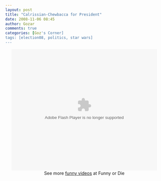 ```yaml
---
layout: post
title: "Calrissian-Chewbacca for President"
date: 2008-11-06 08:45
author: Gozar
comments: true
categories: [Goz's Corner]
tags: [election08, politics, star wars]
---
```

<center>
<div class="youtube-video"><object width="464" height="388" classid="clsid:d27cdb6e-ae6d-11cf-96b8-444553540000"><param name="movie" value="http://player.ordienetworks.com/flash/fodplayer.swf" > </param><param name="flashvars" value="key=a863be2b6f" > </param><param name="allowfullscreen" value="true" > </param><embed width="464" height="388" flashvars="key=a863be2b6f" allowfullscreen="true" quality="high" src="http://player.ordienetworks.com/flash/fodplayer.swf" type="application/x-shockwave-flash"> </embed></object></div><div style="text-align:center;width: 464px;">See more <a href="http://www.funnyordie.com/">funny videos</a> at Funny or Die</div>
</center>
